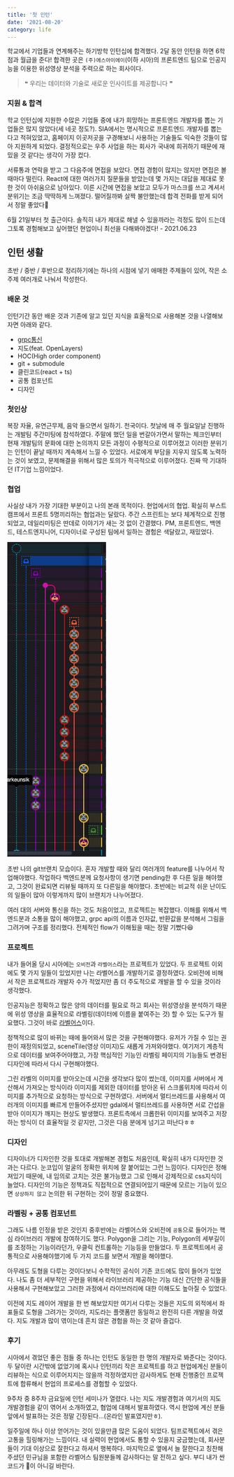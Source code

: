 ```yaml
---
title: '첫 인턴'
date: '2021-08-20'
category: life
---
```


학교에서 기업들과 연계해주는 하기방학 인턴십에 합격했다. 2달 동안 인턴을 하면 6학점과 월급을 준다! 합격한 곳은 `(주)에스아이에이`(이하 시아)의 프론트엔드 팀으로 인공지능을 이용한 위성영상 분석을 주력으로 하는 회사이다.

> ❝ 우리는
> 데이터와 기술로
> 새로운 인사이트를
> 제공합니다 ❞

### 지원 & 합격

학교 인턴십에 지원한 수많은 기업들 중에 내가 희망하는 프론트엔드 개발자를 뽑는 기업들은 많지 않았다(세 네곳 정도?). SIA에서는 명시적으로 프론트엔드 개발자를 뽑는다고 적혀있었고, 홈페이지 이곳저곳을 구경해보니 사용하는 기술들도 익숙한 것들이 많아 지원하게 되었다. 결정적으로는 우주 사업을 하는 회사가 국내에 희귀하기 때문에 재밌을 것 같다는 생각이 가장 컸다.

서류통과 연락을 받고 그 다음주에 면접을 보았다. 면접 경험이 많지는 않지만 면접은 볼 때마다 떨린다. React에 대한 여러가지 질문들을 받았는데 몇 가지는 대답을 제대로 못한 것이 아쉬움으로 남아있다. 이른 시간에 면접을 보았고 모두가 마스크를 쓰고 계셔서 분위기는 조금 딱딱하게 느껴졌다. 떨어질까봐 살짝 불안했는데 합격 전화를 받게 되어서 정말 좋았다🤪

6월 21일부터 첫 출근이다. 솔직히 내가 제대로 해낼 수 있을까라는 걱정도 많이 드는데 그토록 경험해보고 싶어했던 현업이니 최선을 다해봐야겠다! - 2021.06.23

## 인턴 생활

초반 / 중반 / 후반으로 정리하기에는 하나의 시점에 넣기 애매한 주제들이 있어, 작은 소주제 여러개로 나눠서 작성한다.

### 배운 것

인턴기간 동안 배운 것과 기존에 알고 있던 지식을 효울적으로 사용해본 것을 나열해보자면 아래와 같다.

- [grpc통신](https://medium.com/naver-cloud-platform/nbp-%EA%B8%B0%EC%88%A0-%EA%B2%BD%ED%97%98-%EC%8B%9C%EB%8C%80%EC%9D%98-%ED%9D%90%EB%A6%84-grpc-%EA%B9%8A%EA%B2%8C-%ED%8C%8C%EA%B3%A0%EB%93%A4%EA%B8%B0-1-39e97cb3460)
- 지도(feat. OpenLayers)
- HOC(High order component)
- git + submodule
- 클린코드(react + ts)
- 공통 컴포넌트
- 디자인

### 첫인상

복장 자율, 유연근무제, 음악 들으면서 일하기. 천국이다. 첫날에 매 주 월요일날 진행하는 개발팀 주간미팅에 참석하였다. 주말에 했던 일을 번갈아가면서 말하는 체크인부터 현재 개발팀의 문화에 대한 논의까지 모든 과정이 수평적으로 이루어졌고 이러한 분위기는 인턴이 끝날 때까지 계속해서 느낄 수 있었다. 서로에게 부담을 지우지 않도록 노력하는 것이 보였고, 문제해결을 위해서 많은 토의가 적극적으로 이루어졌다. 진짜 딱 기대하던 IT기업 느낌이었다.

### 협업

사실상 내가 가장 기대한 부분이고 나의 본래 목적이다. 현업에서의 협업. 확실히 부스트캠프에서 프론트 5명끼리하는 협업과는 달랐다. 주간 스프린트는 보다 체계적으로 진행되었고, 데일리미팅은 딴데로 이야기가 새는 것 없이 간결했다. PM, 프론트엔드, 백엔드, 테스트엔지니어, 디자이너로 구성된 팀에서 일하는 경험은 색달랐고, 재밌었다.

![pass](https://raw.githubusercontent.com/qkrdmstlr3/devlog/main/posts/contents/life/images/sia-git.png)

초반 나의 git브랜치 모습이다. 혼자 개발할 때와 달리 여러개의 feature를 나누어서 작업해야했다. 작업하다 백엔드분께 요청사항이 생기면 pending한 후 다른 일을 해야했고, 그것이 완료되면 리뷰될 때까지 또 다른일을 해야했다. 초반에는 비교적 쉬운 난이도의 일들이 많아 이렇게까지 많이 브랜치가 나누어졌다.

여러 대의 서버와 통신을 하는 것도 처음이었고, 프로젝트는 복잡했다. 이해를 위해서 백엔드분과 소통을 많이 해야했고, grpc api의 이름과 인자값, 반환값을 분석해서 그림을 그려가며 구조를 정리했다. 전체적인 flow가 이해됬을 때는 정말 기뻤다😆

### 프로젝트

내가 들어올 당시 시아에는 `오비전`과 `라벨어스`라는 프로젝트가 있었다. 두 프로젝트 이외에도 몇 가지 일들이 있었지만 나는 라벨어스를 개발하기로 결정하였다. 오비전에 비해서 작은 프로젝트라 개발자 수가 적었지만 좀 더 주도적으로 개발을 할 수 있을 것이라 생각했다.

인공지능은 정확하고 많은 양의 데이터를 필요로 하고 회사는 위성영상을 분석하기 때문에 위성 영상을 효율적으로 라벨링(데이터에 이름을 붙여주는 것) 할 수 있는 도구가 필요했다. 그것이 바로 [라벨어스](https://recruit.si-analytics.ai/fa510954-29e3-420e-89c5-bfab2a936fae)이다.

정책적으로 많이 바뀌는 때에 들어와서 많은 것을 구현해야했다. 유저가 가질 수 있는 권한이 재정의되었고, sceneTile(영상 이미지)도 새롭게 가져와야했다. 여기저기 계층적으로 데이터를 보여주어야했고, 가장 핵심적인 기능인 라벨링 페이지의 기능들도 변경된 디자인에 따라서 다시 구현해야했다.

그린 라벨의 이미지를 받아오는데 시간을 생각보다 많이 썼는데, 이미지를 서버에서 계산해서 가져오는 방식이라 이미지를 제외한 데이터를 받아온 뒤 스크롤위치에 따라서 이미지를 추가적으로 요청하는 방식으로 구현하였다. 서버에서 멀티쓰레드를 사용해서 여러개의 이미지를 빠르게 만들어주셨지만 gdal에서 멀티쓰레드를 사용하면 서로 간섭을 받아 이미지가 깨지는 현상도 발생했다. 프론트측에서 크롭한뒤 이미지를 보여주고 저장하는 방식이 더 효율적일 것 같지만, 그것은 다음 분에게 넘기고 떠난다ㅎㅎ

### 디자인

디자이너가 디자인한 것을 토대로 개발해본 경험도 처음인데, 확실히 내가 디자인한 것과는 다르다. 눈코입이 얼굴의 정확한 위치에 잘 붙어있는 그런 느낌이다. 디자인은 정해져있기 때문에, 내 임의로 고치는 것은 불가능했고 그로 인해서 강제적으로 css지식이 늘었다. 디자인의 기능은 정책과도 직접적으로 연결되어있기 때문에 모르는 기능이 있으면 `상상하지 않고` 논의한 뒤 구현하는 것이 정말 중요했다.

### 라벨링 + 공통 컴포넌트

그래도 나름 인정을 받은 것인지 중후반에는 라벨어스와 오비전에 `공통`으로 들어가는 핵심 라이브러리 개발에 참여하기도 했다. Polygon을 그리는 기능, Polygon의 세부길이를 조정하는 기능이라던가, 우클릭 컨트롤하는 기능등을 만들었다. 두 프로젝트에서 공통적으로 사용해야했기에 두 가지 코드를 보면서 개발을 해야했다.

아무래도 도형을 다루는 것이다보니 수학적인 공식이 기존 코드에도 많이 들어가 있었다. 나도 좀 더 세부적인 구현을 위해서 라이브러리 제공하는 기능 대신 간단한 공식들을 사용해서 구현해보았고 그러한 과정에서 라이브러리에 대한 이해도도 높아질 수 있었다.

이전에 지도 레이어 개발을 한 번 해보았지만 여기서 다루는 것들은 지도의 외적에서 좌표들로 도형을 그려가는 것이라, 지도라는 플랫폼만 동일하고 완전히 다른 개발을 하였다. 지도 개발과 많이 엮이는데 흔치 않은 경험을 하는 것 같아 즐겁다.

### 후기

시아에서 겪었던 좋은 점들 중 하나는 인턴도 동일한 한 명의 개발자로 봐준다는 것이다. 두 달이란 시간밖에 없었기에 혹시나 인턴끼리 작은 프로젝트를 하고 현업에계신 분들이 리뷰하는 식으로 이루어지지는 않을까 걱정하였지만 감사하게도 현재 진행중인 프로젝트에 합류해서 현업의 프로세스를 경험할 수 있었다.

9주차 중 8주차 금요일에 인턴 세미나가 열렸다. 나는 지도 개발경험과 여기서의 지도 개발경험을 같이 엮어서 소개하였고, 협업에 대해서 발표하였다. 역시 현업에 계신 분들 앞에서 발표하는 것은 정말 긴장된다...(온라인 발표였지만ㅎ).

일주일에 하나 이상 얻어가는 것이 있을만큼 많은 도움이 되었다. 팀프로젝트에서 겪은 고통을 힐링해가는 느낌이다. 내 실력이 현업에서도 통할 수 있을지 궁금했는데, 회사분들이 기대 이상으로 잘한다고 하셔서 행복하다. 마지막으로 옆에서 늘 잘한다고 칭찬해주셨던 민규님을 포함한 라벨어스 팀원분들께 감사하다는 말 전하고 싶다. 부디 내가 싼 코드가 💩이 아니길 바란다.
